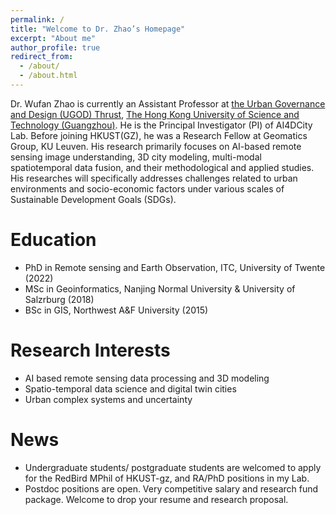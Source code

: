```yaml
---
permalink: /
title: "Welcome to Dr. Zhao’s Homepage"
excerpt: "About me"
author_profile: true
redirect_from: 
  - /about/
  - /about.html
---
```


Dr. Wufan Zhao is currently an Assistant Professor at [the Urban Governance and Design (UGOD) Thrust](https://soch.hkust-gz.edu.cn/academics/ugod/), [The Hong Kong University of Science and Technology (Guangzhou)](https://www.hkust-gz.edu.cn/). He is the Principal Investigator (PI) of AI4DCity Lab. Before joining HKUST(GZ), he was a Research Fellow at Geomatics Group, KU Leuven. His research primarily focuses on AI-based remote sensing image understanding, 3D city modeling, multi-modal spatiotemporal data fusion, and their methodological and applied studies. His researches will specifically addresses challenges related to urban environments and socio-economic factors under various scales of Sustainable Development Goals (SDGs).


Education
======
* PhD in Remote sensing and Earth Observation, ITC, University of Twente (2022)
* MSc in Geoinformatics, Nanjing Normal University & University of Salzrburg (2018)
* BSc in GIS, Northwest A&F University (2015)


Research Interests
======
* AI based remote sensing data processing and 3D modeling
* Spatio-temporal data science and digital twin cities
* Urban complex systems and uncertainty

News
======
* Undergraduate students/ postgraduate students are welcomed to apply for the RedBird MPhil of HKUST-gz, and RA/PhD positions in my Lab.
* Postdoc positions are open. Very competitive salary and research fund package. Welcome to drop your resume and research proposal.
